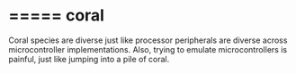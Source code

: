 =====
coral
=====

Coral species are diverse just like processor peripherals are diverse 
across microcontroller implementations. Also, trying to emulate 
microcontrollers is painful, just like jumping into a pile of coral.
